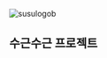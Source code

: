 ![susulogob](https://user-images.githubusercontent.com/127379535/233568340-4e3e26b9-edee-41ff-9ce6-3a8bb8b7263c.png)
<h2>수근수근 프로젝트<h2>
